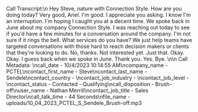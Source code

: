 Call Transcript:\n Hey Steve, nature with Connection Style. How are you doing today? Very good, Ariel. I'm good. I appreciate you asking. I know I'm an interruption. I'm hoping I caught you at a decent time. We spoke back in June about my company Connection Style. I was reaching out today to see if you'd have a few minutes for a conversation around the company. I'm not sure if it rings the bell. What services do you have? We just help teams have targeted conversations with those hard to reach decision makers or clients that they're looking to do. No, thanks. Not interested yet. Just that. Okay. Okay. I guess back when we spoke in June. Thank you. Yes. Bye. \n\n Call Metadata: \ncall_date - 10/4/2023 10:14:55 AM\ncompany_name - PCTEL\ncontact_first_name - Steve\ncontact_last_name - Sendele\ncontact_country - \ncontact_job_industry - \ncontact_job_level - \ncontact_status - Contacted - Qualifying\ncall_disposition - Brush-off\nuser_name - Nathan Merrill\ncontact_job_title - Sales Director\ncall_talk_time - 44 Seconds\nfile_name - uploads/10_04_2023_PCTEL_S_Sendele_Brush-off.mp3
